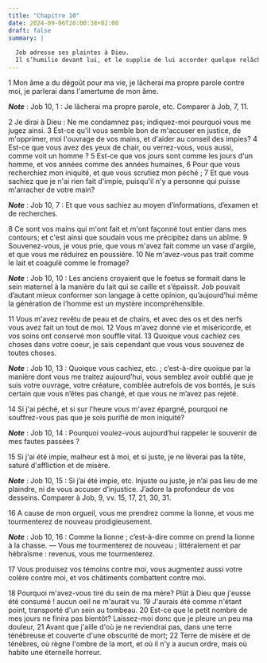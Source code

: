 ```yaml
---
title: "Chapitre 10"
date: 2024-09-06T20:00:38+02:00
draft: false
summary: |
  
  Job adresse ses plaintes à Dieu.
  Il s’humilie devant lui, et le supplie de lui accorder quelque relâche avant la mort.
---
```



1 Mon âme a du dégoût pour ma vie, je lâcherai ma propre parole contre moi, je parlerai dans l'amertume de mon âme.

***Note*** :  Job 10, 1 : Je lâcherai ma propre parole, etc. Comparer à Job, 7, 11.

2 Je dirai à Dieu : Ne me condamnez pas; indiquez-moi pourquoi vous me jugez ainsi. 3 Est-ce qu'il vous semble bon de m'accuser en justice, de m'opprimer, moi l'ouvrage de vos mains, et d'aider au conseil des impies? 4 Est-ce que vous avez des yeux de chair, ou verrez-vous, vous aussi, comme voit un homme ? 5 Est-ce que vos jours sont comme les jours d'un homme, et vos années comme des années humaines, 6 Pour que vous recherchiez mon iniquité, et que vous scrutiez mon péché ; 7 Et que vous sachiez que je n'ai rien fait d'impie, puisqu'il n'y a personne qui puisse m'arracher de votre main?

***Note*** :  Job 10, 7 : Et que vous sachiez au moyen d’informations, d’examen et de recherches.


8 Ce sont vos mains qui m'ont fait et m'ont façonné tout entier dans mes contours; et c'est ainsi que soudain vous me précipitez dans un abîme. 9 Souvenez-vous, je vous prie, que vous m'avez fait comme un vase d'argile, et que vous me réduirez en poussière. 10 Ne m'avez-vous pas trait comme le lait et coagulé comme le fromage?

***Note*** :  Job 10, 10 : Les anciens croyaient que le foetus se formait dans le sein maternel à la manière du lait qui se caille et s’épaissit. Job pouvait d’autant mieux conformer son langage à cette opinion, qu’aujourd’hui même la génération de l’homme est un mystère incompréhensible.

11 Vous m'avez revêtu de peau et de chairs, et avec des os et des nerfs vous avez fait un tout de moi. 12 Vous m'avez donné vie et miséricorde, et vos soins ont conservé mon souffle vital. 13 Quoique vous cachiez ces choses dans votre coeur, je sais cependant que vous vous souvenez de toutes choses.

***Note*** :  Job 10, 13 : Quoique vous cachiez, etc. ; c’est-à-dire quoique par la manière dont vous me traitez aujourd’hui, vous semblez avoir oublié que je suis votre ouvrage, votre créature, comblée autrefois de vos bontés, je suis certain que vous n’êtes pas changé, et que vous ne m’avez pas rejeté.

14 Si j'ai péché, et si sur l'heure vous m'avez épargné, pourquoi ne souffrez-vous pas que je sois purifié de mon iniquité?

***Note*** :  Job 10, 14 : Pourquoi voulez-vous aujourd’hui rappeler le souvenir de mes fautes passées ?

15 Si j'ai été impie, malheur est à moi, et si juste, je ne lèverai pas la tête, saturé d'affliction et de misère.

***Note*** :  Job 10, 15 : Si j’ai été impie, etc. Injuste ou juste, je n’ai pas lieu de me plaindre, ni de vous accuser d’injustice. J’adore la profondeur de vos desseins. Comparer à Job, 9, vv. 15, 17, 21, 30, 31.

16 A cause de mon orgueil, vous me prendrez comme la lionne, et vous me tourmenterez de nouveau prodigieusement.

***Note*** :  Job 10, 16 : Comme la lionne ; c’est-à-dire comme on prend la lionne à la chasse. ― Vous me tourmenterez de nouveau ; littéralement et par hébraïsme : revenus, vous me tourmenterez.

17 Vous produisez vos témoins contre moi, vous augmentez aussi votre colère contre moi, et vos châtiments combattent contre moi.


18 Pourquoi m'avez-vous tiré du sein de ma mère? Plût à Dieu que j'eusse été consumé ! aucun oeil ne m'aurait vu. 19 J'aurais été comme n'étant point, transporté d'un sein au tombeau. 20 Est-ce que le petit nombre de mes jours ne finira pas bientôt? Laissez-moi donc que je pleure un peu ma douleur, 21 Avant que j'aille d'où je ne reviendrai pas, dans une terre ténébreuse et couverte d'une obscurité de mort; 22 Terre de misère et de ténèbres, où règne l'ombre de la mort, et où il n'y a aucun ordre, mais où habite une éternelle horreur.

